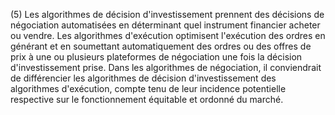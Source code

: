 (5) Les algorithmes de décision d'investissement prennent des décisions de négociation automatisées en déterminant quel instrument financier acheter ou vendre. Les algorithmes d'exécution optimisent l'exécution des ordres en générant et en soumettant automatiquement des ordres ou des offres de prix à une ou plusieurs plateformes de négociation une fois la décision d'investissement prise. Dans les algorithmes de négociation, il conviendrait de différencier les algorithmes de décision d'investissement des algorithmes d'exécution, compte tenu de leur incidence potentielle respective sur le fonctionnement équitable et ordonné du marché.